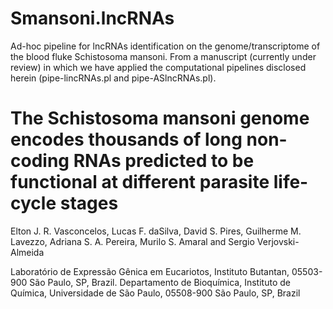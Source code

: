 # Smansoni.lncRNAs
Ad-hoc pipeline for lncRNAs identification on the genome/transcriptome of the blood fluke Schistosoma mansoni. From a manuscript (currently under review) in which we have applied the computational pipelines disclosed herein (pipe-lincRNAs.pl and pipe-ASlncRNAs.pl).


# The Schistosoma mansoni genome encodes thousands of long non-coding RNAs predicted to be functional at different parasite life-cycle stages
Elton J. R. Vasconcelos, Lucas F. daSilva, David S. Pires, Guilherme M. Lavezzo, Adriana S. A. Pereira, Murilo S. Amaral and Sergio Verjovski-Almeida

Laboratório de Expressão Gênica em Eucariotos, Instituto Butantan, 05503-900 São Paulo, SP, Brazil. 
Departamento de Bioquímica, Instituto de Química, Universidade de São Paulo, 05508-900 São Paulo, SP, Brazil
